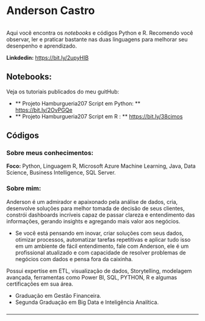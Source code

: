 
# Anderson Castro


<p align="center">
  <img src="" >
</p>

Aqui você encontra os *notebooks* e códigos Python e R. Recomendo você observar, ler e praticar bastante nas duas linguagens para melhorar seu desenpenho e aprendizado.



**Linkdedin:** https://bit.ly/2upyHIB

## Notebooks:
Veja os tutoriais publicados do meu guitHub:

* ** Projeto Hamburgueria207 Script em Python: ** https://bit.ly/2OvPGQe
* ** Projeto Hamburgueria207 Script em R      : ** https://bit.ly/38cimos

## Códigos


### Sobre meus conhecimentos:

**Foco:** Python, Linguagem R, Microsoft Azure Machine Learning, Java, Data Science, Business Intelligence, SQL Server.


### Sobre mim:

Anderson é um admirador e apaixonado pela análise de dados, cria, desenvolve soluções para melhor tomada de decisão de seus clientes, constrói dashboards incríveis capaz de passar clareza e entendimento das informações, gerando insights e agregando mais valor aos negócios.
- Se você está pensando em inovar, criar soluções com seus dados, otimizar processos, automatizar tarefas repetitivas e aplicar tudo isso em um ambiente de fácil entendimento, fale com Anderson, ele é um profissional atualizado e com capacidade de resolver problemas de negócios com dados e pensa fora da caixinha.

Possui expertise em ETL, visualização de dados, Storytelling, modelagem avançada, ferramentas como Power BI, SQL, PYTHON, R e algumas certificações em sua área.

* Graduação em Gestão Financeira.
* Segunda Graduação em Big Data e Inteligência Analítica.

### 
---




